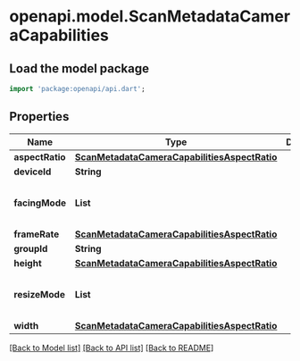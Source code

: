 # openapi.model.ScanMetadataCameraCapabilities

## Load the model package
```dart
import 'package:openapi/api.dart';
```

## Properties
Name | Type | Description | Notes
------------ | ------------- | ------------- | -------------
**aspectRatio** | [**ScanMetadataCameraCapabilitiesAspectRatio**](ScanMetadataCameraCapabilitiesAspectRatio.md) |  | [optional] 
**deviceId** | **String** |  | [optional] 
**facingMode** | **List<String>** |  | [optional] [default to const []]
**frameRate** | [**ScanMetadataCameraCapabilitiesAspectRatio**](ScanMetadataCameraCapabilitiesAspectRatio.md) |  | [optional] 
**groupId** | **String** |  | [optional] 
**height** | [**ScanMetadataCameraCapabilitiesAspectRatio**](ScanMetadataCameraCapabilitiesAspectRatio.md) |  | [optional] 
**resizeMode** | **List<String>** |  | [optional] [default to const []]
**width** | [**ScanMetadataCameraCapabilitiesAspectRatio**](ScanMetadataCameraCapabilitiesAspectRatio.md) |  | [optional] 

[[Back to Model list]](../README.md#documentation-for-models) [[Back to API list]](../README.md#documentation-for-api-endpoints) [[Back to README]](../README.md)


